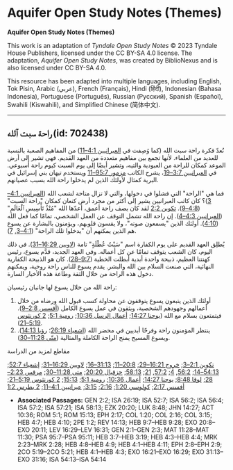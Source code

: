 # Aquifer Open Study Notes (Themes)

**Aquifer Open Study Notes (Themes)**

This work is an adaptation of *Tyndale Open Study Notes* © 2023 Tyndale House Publishers, licensed under the CC BY\-SA 4\.0 license. The adaptation, *Aquifer Open Study Notes*, was created by BiblioNexus and is also licensed under CC BY\-SA 4\.0\.

This resource has been adapted into multiple languages, including English, Tok Pisin, Arabic (عربي), French (Français), Hindi (हिंदी), Indonesian (Bahasa Indonesia), Portuguese (Português), Russian (Русский), Spanish (Español), Swahili (Kiswahili), and Simplified Chinese (简体中文).



--------------------------------

## راحة سبت ٱلله (id: 702438)

تُعدّ فكرة راحة سبت الله (كما وُصِفت في [العبرانيين 4:1–11](https://ref.ly/Heb4:1-Heb4:11)) من المفاهيم الصعبة بالنسبة للعديد من العلماء. لأنها تجمع بين مفاهيم متعددة من العهد القديم. فهي تشير إلى أرض الموعد كمكان للراحة من العبودية والتيه، وتشير أيضًا إلى يوم السبت كيوم راحة أسبوعي. في [العبرانيين 3:7–19](https://ref.ly/Heb3:7-Heb3:19)، يشرح الكاتب [مزمور 95:7–11](https://ref.ly/Ps95:7-Ps95:11) ويستخدم تيهان بني إسرائيل في البرية كمثال لأولئك الذين لم يدخلوا راحة الله بسبب عصيانهم.

فما هي "الراحة" التي فشلوا في دخولها، والتي لا تزال متاحة لشعب الله ([العبرانيين 4:1–3](https://ref.ly/Heb4:1-Heb4:3))؟ كان كاتب العبرانيين يشير إلى أكثر من مجرد أرض كنعان كمكان "راحة السبت" ([4:8–9](https://ref.ly/Heb4:8-Heb4:9)). [تكوين 2:2](https://ref.ly/Gen2:2) لقد كان يصف راحة أعمق، أعدّها الله "مُنْذُ تَأْسِيسِ ٱلْعَالَمِ" ([العبرانيين 4:3–4](https://ref.ly/Heb4:3-Heb4:4)). إن راحة الله تشمل التوقف عن العمل الشخصي، تمامًا كما فعل الله ([4:10](https://ref.ly/Heb4:10)). أولئك الذين "يسمعون صوته"، ولا يقسون قلوبهم، ويؤمنون بالبشارة عن يسوع هم الذين يمكنهم أن "يدخلوا تلك الراحة" ([4:1–3](https://ref.ly/Heb4:1-Heb4:3), [7](https://ref.ly/Heb4:7)).

يُطلِق العهد القديم على يوم الكفارة اسم "سَبْتُ عُطْلَةٍ" تامة ([لاويين 16:29–31](https://ref.ly/Lev16:29-Lev16:31)). في ذلك اليوم، كان الشعب يتوقف تمامًا عن كل أعماله. وفي العهد الجديد، قدَّم يسوع، رئيس كهنتنا العظيم، ذبيحة واحدة أبدية أبطلت الخطية ([9:7–28](https://ref.ly/Heb9:7-Heb9:28)). كان هو الذبيحة الكفارية النهائية، التي صنعت السلام بين الله والبشر. يقدم يسوع للناس راحة روحية، ويمكنهم دخول هذه الراحة من خلال الثقة وطاعة هذه الأخبار السارة.

راحة الله من خلال يسوع لها جانبان رئيسيان:

1. أولئك الذين يتبعون يسوع يتوقفون عن محاولة كسب قبول الله ورضاه من خلال أعمالهم وجهودهم الشخصية، ويثقون في عمل يسوع الكامل ([أفسس 2:8–9](https://ref.ly/Eph2:8-Eph2:9)). فيتمتعون بسلام مع الله ([يوحنا 14:27](https://ref.ly/John14:27); [أعمال الرسل 10:36](https://ref.ly/Acts10:36); [رومية 5:1](https://ref.ly/Rom5:1); [2 كورنثوس 5:19–21](https://ref.ly/2Cor5:19-2Cor5:21)).
2. ينتظر المؤمنون راحة وفرحًا أبديين في محضر الله ([إشعياء 26:19](https://ref.ly/Isa26:19)؛ [رؤيا 14:13](https://ref.ly/Rev14:13)). ويسوع المسيح يمنح الراحة الكاملة والمثالية ([متّى 11:28–30](https://ref.ly/Matt11:28-Matt11:30)).

مقاطع لمزيد من الدراسة

[تكوين 2:1–3](https://ref.ly/Gen2:1-Gen2:3); [خروج 16:21–29](https://ref.ly/Exod16:21-Exod16:29); [20:8–11](https://ref.ly/Exod20:8-Exod20:11); [31:13–16](https://ref.ly/Exod31:13-Exod31:16); [لاويين 16:29–31](https://ref.ly/Lev16:29-Lev16:31); [إشعياء 52:7](https://ref.ly/Isa52:7); [54:13–14](https://ref.ly/Isa54:13-Isa54:14); [56:2](https://ref.ly/Isa56:2), [4](https://ref.ly/Isa56:4); [57:2](https://ref.ly/Isa57:2), [21](https://ref.ly/Isa57:21); [58:13](https://ref.ly/Isa58:13); [حزقيال 20:20](https://ref.ly/Ezek20:20); [متى 11:28–30](https://ref.ly/Matt11:28-Matt11:30); [مرقس 2:23–28](https://ref.ly/Mark2:23-Mark2:28); [لوقا 8:48](https://ref.ly/Luke8:48); [يوحنا 14:27](https://ref.ly/John14:27); [أعمال 10:36](https://ref.ly/Acts10:36); [رومية 5:1](https://ref.ly/Rom5:1); [15:13](https://ref.ly/Rom15:13); [2 كورنثوس 5:19–21](https://ref.ly/2Cor5:19-2Cor5:21); [أفسس 2:17](https://ref.ly/Eph2:17); [كولوسي 1:20](https://ref.ly/Col1:20); [2:16](https://ref.ly/Col2:16); [3:15](https://ref.ly/Col3:15); [عبرانيين 4:1–11](https://ref.ly/Heb4:1-Heb4:11); [2 بطرس 1:2](https://ref.ly/2Pet1:2)

* **Associated Passages:** GEN 2:2; ISA 26:19; ISA 52:7; ISA 56:2; ISA 56:4; ISA 57:2; ISA 57:21; ISA 58:13; EZK 20:20; LUK 8:48; JHN 14:27; ACT 10:36; ROM 5:1; ROM 15:13; EPH 2:17; COL 1:20; COL 2:16; COL 3:15; HEB 4:7; HEB 4:10; 2PE 1:2; REV 14:13; HEB 9:7–HEB 9:28; EXO 20:8–EXO 20:11; LEV 16:29–LEV 16:31; GEN 2:1–GEN 2:3; MAT 11:28–MAT 11:30; PSA 95:7–PSA 95:11; HEB 3:7–HEB 3:19; HEB 4:3–HEB 4:4; MRK 2:23–MRK 2:28; HEB 4:8–HEB 4:9; HEB 4:1–HEB 4:11; EPH 2:8–EPH 2:9; 2CO 5:19–2CO 5:21; HEB 4:1–HEB 4:3; EXO 16:21–EXO 16:29; EXO 31:13–EXO 31:16; ISA 54:13–ISA 54:14

